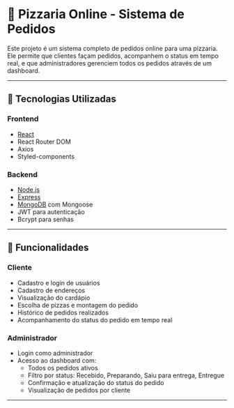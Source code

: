 # 🍕 Pizzaria Online - Sistema de Pedidos

Este projeto é um sistema completo de pedidos online para uma pizzaria. Ele permite que clientes façam pedidos, acompanhem o status em tempo real, e que administradores gerenciem todos os pedidos através de um dashboard.

---

## 🚀 Tecnologias Utilizadas

### Frontend
- [React](https://reactjs.org/)
- React Router DOM
- Axios
- Styled-components

### Backend
- [Node.js](https://nodejs.org/)
- [Express](https://expressjs.com/)
- [MongoDB](https://www.mongodb.com/) com Mongoose
- JWT para autenticação
- Bcrypt para senhas

---

## 🧩 Funcionalidades

### Cliente
- Cadastro e login de usuários
- Cadastro de endereços
- Visualização do cardápio
- Escolha de pizzas e montagem do pedido
- Histórico de pedidos realizados
- Acompanhamento do status do pedido em tempo real

### Administrador
- Login como administrador
- Acesso ao dashboard com:
  - Todos os pedidos ativos
  - Filtro por status: Recebido, Preparando, Saiu para entrega, Entregue
  - Confirmação e atualização do status do pedido
  - Visualização de pedidos por cliente

---

